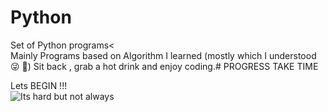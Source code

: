 # Python
Set of Python programs&lt; <br>
Mainly Programs based on Algorithm I learned (mostly which I understood 😜 😬) Sit back , grab a hot drink and enjoy coding.# PROGRESS TAKE TIME

Lets BEGIN !!! <br>
![Its hard but not always](https://giphy.com/gifs/my-code-works-runs-wGEymBvo6FUlR9bbda)


